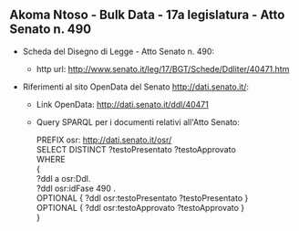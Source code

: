 ## Akoma Ntoso - Bulk Data - 17a legislatura - Atto Senato n. 490 ##

* Scheda del Disegno di Legge - Atto Senato n. 490:
	* http url: http://www.senato.it/leg/17/BGT/Schede/Ddliter/40471.htm

* Riferimenti al sito OpenData del Senato http://dati.senato.it/:
	* Link OpenData: http://dati.senato.it/ddl/40471
	* Query SPARQL per i documenti relativi all'Atto Senato:

        PREFIX osr: <http://dati.senato.it/osr/>  
		SELECT DISTINCT ?testoPresentato ?testoApprovato  
		WHERE  
		{  
		    ?ddl a osr:Ddl.  
		    ?ddl osr:idFase 490 .  
		    OPTIONAL { ?ddl osr:testoPresentato ?testoPresentato }  
		    OPTIONAL { ?ddl osr:testoApprovato ?testoApprovato }  
		}
		